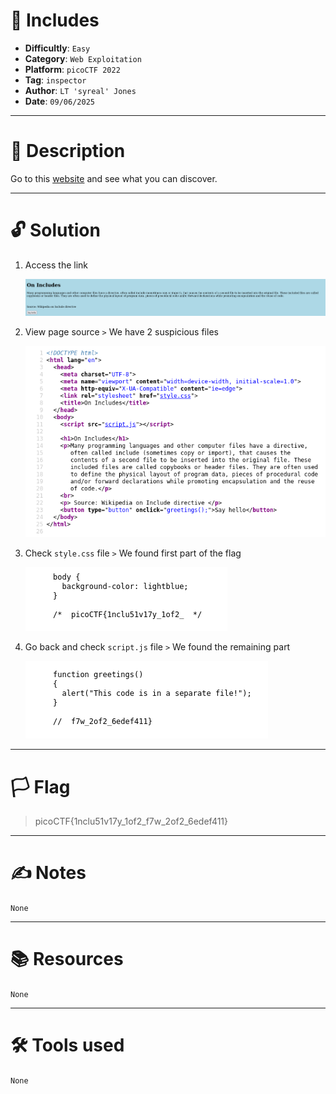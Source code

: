 # :briefcase: Includes

- **Difficultly**: `Easy`
- **Category**: `Web Exploitation`
- **Platform**: `picoCTF 2022`
- **Tag**: `inspector`
- **Author**: `LT 'syreal' Jones`
- **Date**: `09/06/2025`

---

# :pencil: Description

Go to this [website](https://play.picoctf.org/practice/challenge/274) and see what you can discover.

---

# :unlock: Solution

1. Access the link

    ![image1](images/image1.png)

2. View page source `>` We have 2 suspicious files

    ![image2](images/image2.png)

3. Check `style.css` file `>` We found first part of the flag

    ![image3](images/image3.png)

4. Go back and check `script.js` file `>` We found the remaining part

    ![image4](images/image4.png)

---

# :white_flag: Flag

> picoCTF{1nclu51v17y_1of2_f7w_2of2_6edef411}

---

# :writing_hand: Notes

`None`

---

# :books: Resources

`None`

---

# :hammer_and_wrench: Tools used

`None`

